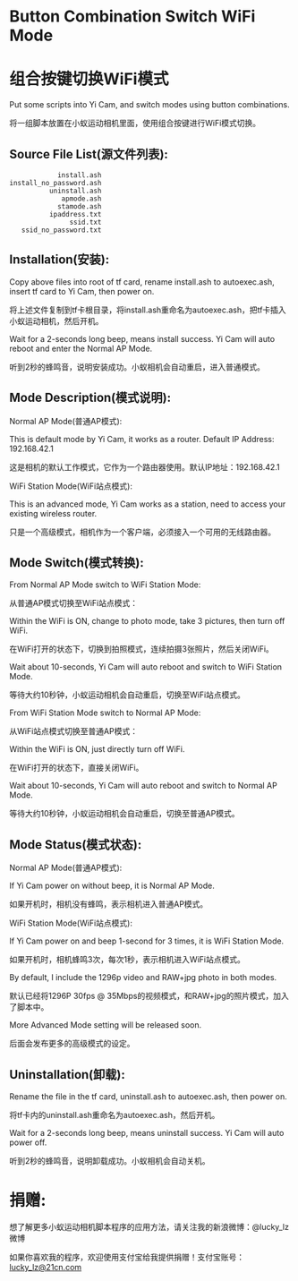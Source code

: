 # Button Combination Switch WiFi Mode
# 组合按键切换WiFi模式
Put some scripts into Yi Cam, and switch modes using button combinations.

将一组脚本放置在小蚁运动相机里面，使用组合按键进行WiFi模式切换。

## Source File List(源文件列表):
```
            install.ash
install_no_password.ash
          uninstall.ash
             apmode.ash
            stamode.ash
          ipaddress.txt
               ssid.txt
   ssid_no_password.txt
```
## Installation(安装):
Copy above files into root of tf card, rename install.ash to autoexec.ash, insert tf card to Yi Cam, then power on.

将上述文件复制到tf卡根目录，将install.ash重命名为autoexec.ash，把tf卡插入小蚁运动相机，然后开机。

Wait for a 2-seconds long beep, means install success. Yi Cam will auto reboot and enter the Normal AP Mode.

听到2秒的蜂鸣音，说明安装成功。小蚁相机会自动重启，进入普通模式。

## Mode Description(模式说明):
Normal AP Mode(普通AP模式):

This is default mode by Yi Cam, it works as a router. Default IP Address: 192.168.42.1

这是相机的默认工作模式，它作为一个路由器使用。默认IP地址：192.168.42.1

WiFi Station Mode(WiFi站点模式):

This is an advanced mode, Yi Cam works as a station, need to access your existing wireless router.

只是一个高级模式，相机作为一个客户端，必须接入一个可用的无线路由器。

## Mode Switch(模式转换):
From Normal AP Mode switch to WiFi Station Mode:

从普通AP模式切换至WiFi站点模式：

Within the WiFi is ON, change to photo mode, take 3 pictures, then turn off WiFi. 

在WiFi打开的状态下，切换到拍照模式，连续拍摄3张照片，然后关闭WiFi。

Wait about 10-seconds, Yi Cam will auto reboot and switch to WiFi Station Mode.

等待大约10秒钟，小蚁运动相机会自动重启，切换至WiFi站点模式。

From WiFi Station Mode switch to Normal AP Mode:

从WiFi站点模式切换至普通AP模式：

Within the WiFi is ON, just directly turn off WiFi.

在WiFi打开的状态下，直接关闭WiFi。

Wait about 10-seconds, Yi Cam will auto reboot and switch to Normal AP Mode.

等待大约10秒钟，小蚁运动相机会自动重启，切换至普通AP模式。

## Mode Status(模式状态):
Normal AP Mode(普通AP模式):

If Yi Cam power on without beep, it is Normal AP Mode. 

如果开机时，相机没有蜂鸣，表示相机进入普通AP模式。

WiFi Station Mode(WiFi站点模式):

If Yi Cam power on and beep 1-second for 3 times, it is WiFi Station Mode.

如果开机时，相机蜂鸣3次，每次1秒，表示相机进入WiFi站点模式。

By default, I include the 1296p video and RAW+jpg photo in both modes.

默认已经将1296P 30fps @ 35Mbps的视频模式，和RAW+jpg的照片模式，加入了脚本中。

More Advanced Mode setting will be released soon.

后面会发布更多的高级模式的设定。

## Uninstallation(卸载):
Rename the file in the tf card, uninstall.ash to autoexec.ash, then power on.

将tf卡内的uninstall.ash重命名为autoexec.ash，然后开机。

Wait for a 2-seconds long beep, means uninstall success. Yi Cam will auto power off.

听到2秒的蜂鸣音，说明卸载成功。小蚁相机会自动关机。

# 捐赠:
想了解更多小蚁运动相机脚本程序的应用方法，请关注我的新浪微博：@lucky_lz微博

如果你喜欢我的程序，欢迎使用支付宝给我提供捐赠！支付宝账号：lucky_lz@21cn.com
